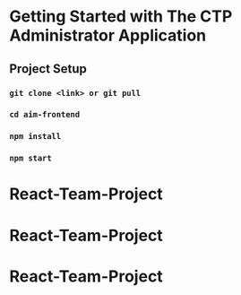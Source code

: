 # Getting Started with The CTP Administrator Application

## Project Setup

### `git clone <link> or git pull`
### `cd aim-frontend`
### `npm install`
### `npm start`
# React-Team-Project
# React-Team-Project
# React-Team-Project

